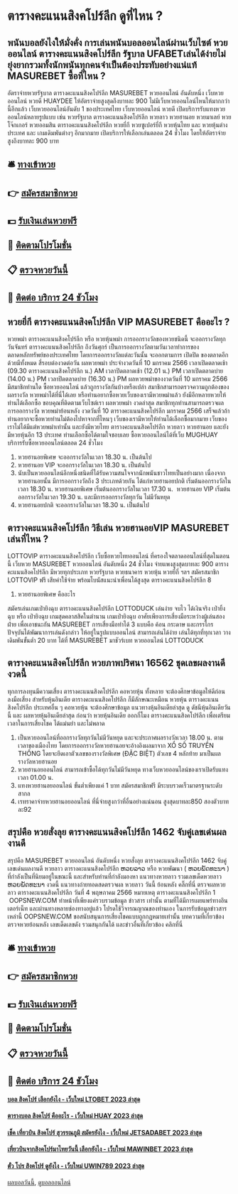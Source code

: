 # ตารางคะแนนสิงคโปร์ลีก ดูที่ไหน ?
## พนันบอลยังไงให้มั่งคั่ง การเล่นพนันบอลออนไลน์ผ่านเว็บไซต์ หวยออนไลน์ ตารางคะแนนสิงคโปร์ลีก รัฐบาล UFABETเล่นได้ง่ายไม่ยุ่งยากรวมทั้งนักพนันทุกคนจำเป็นต้องประทับอย่างแน่แท้ MASUREBET ซื้อที่ไหน ?
อัตราจ่ายหวยรัฐบาล ตารางคะแนนสิงคโปร์ลีก MASUREBET หวยออนไลน์ อันดับหนึ่ง เว็บหวยออนไลน์ หวยดี HUAYDEE ให้อัตราจ่ายสูงสุดถึงบาทละ 900 ไม่มีเว็บหวยออนไลน์ไหนให้มากกว่านี้อีกแล้ว เว็บหวยออนไลน์อันดับ 1 ของประเทศไทย เว็บหวยออนไลน์ หวยดี เปิดบริการรับแทงหวยออนไลน์หลายรูปแบบ
เช่น หวยรัฐบาล ตารางคะแนนสิงคโปร์ลีก หวยลาว หวยฮานอย หวยมาเลย์ หวยโจ๊กเกอร์ หวยออมสิน ตารางคะแนนสิงคโปร์ลีก หวยยี่กี หวยซูเปอร์ยี่กี หวยหุ้นไทย และ หวยหุ้นต่างประเทศ และ เกมเดิมพันต่างๆ อีกมากมาย เปิดบริการให้เลือกเล่นตลอด 24 ชั่วโมง โดยให้อัตราจ่ายสูงถึงบาทละ 900 บาท

## 🛎 [ทางเข้าหวย](https://bit.ly/3BG5bNw)
## 👉 [สมัครสมาชิกหวย](https://bit.ly/3BG5bNw)
## 💵 [รับเงินเล่นหวยฟรี](https://bit.ly/3C3mvgS)
## 👑 [ติดตามโปรโมชั่น](https://bit.ly/3C3mvgS)
## 📋 [ตรวจหวยวันนี้](https://bit.ly/3C3mvgS)
## 📱 [ติดต่อ บริการ 24 ชัวโมง](https://bit.ly/3C3mvgS)

## หวยยี่กี ตารางคะแนนสิงคโปร์ลีก VIP MASUREBET คืออะไร ?
หวยพม่า ตารางคะแนนสิงคโปร์ลีก หรือ หวยหุ้นพม่า การออกรางวัลของหวยชนิดนี้ จะออกรางวัลทุกวันจันทร์ ตารางคะแนนสิงคโปร์ลีก ถึงวันศุกร์ เป็นการออกรางวัลตามวันเวลาทำการของ ตลาดหลักทรัพย์ของประเทศไทย โดยการออกรางวัลแต่ละวันนั้น จะออกตามการ เปิดปิด ของตลาดอีกด้วยมีทั้งหมด สี่รอบต่องวดต่อวัน
ผลหวยพม่า ประจำงวดวันที่ 10 มกราคม 2566
เวลาเปิดตลาดเช้า (09.30 ตารางคะแนนสิงคโปร์ลีก น.) AM
เวลาปิดตลาดเช้า (12.01 น.) PM
เวลาเปิดตลาดบ่าย (14.00 น.) PM
เวลาปิดตลาดบ่าย (16.30 น.) PM
ผลหวยพม่าของงวดวันที่ 10 มกราคม 2566 มีสมาชิกท่านใด ซื้อหวยออนไลน์ แล้วถูกรางวัลกันบ้างหรือเปล่า สมาชิกสามารถตรวจความถูกต้องของผลรางวัล หวยพม่าได้ที่นี่ได้เลย หรือท่านอยากซื้อหวยเว็บของเรามีหวยพม่าแล้ว ยังมีอีกหลายหวยให้ท่านได้เลือกซื้อ ขอบคุณที่ติดตามเว็บไซต์เรา
ผลหวยพม่า งวดล่าสุด สมาชิกทุกท่านสามารถตรวจผลการออกรางวัล หวยพม่าย้อนหลัง งวดวันที่ 10 ตารางคะแนนสิงคโปร์ลีก มกราคม 2566 เสร็จแล้วถ้าท่านอยากจะซื้อหวยท่านไม่ต้องไปหาจากที่ไหนๆ เว็บของเรามีหวยให้ท่านได้เลือกซื้อมากมาย เว็บของเราไม่ได้มีแต่หวยพม่าเท่านั้น และยังมีหวยไทย ตารางคะแนนสิงคโปร์ลีก หวยลาว หวยฮานอย และยังมีหวยหุ้นอีก 13 ประเทศ ท่านเลือกซื้อได้ตามใจชอบเลย ซื้อหวยออนไลน์ได้ที่เว็บ MUGHUAY บริการรับซื้อหวยออนไลน์ตลอด 24 ชั่วโมง
1. หวยฮานอยพิเศษ จะออกรางวัลในเวลา 18.30 น. เป็นต้นไป
2. หวยฮานอย VIP จะออกรางวัลในเวลา 18.30 น. เป็นต้นไป
3. นับเป็นหวยออนไลน์อีกหนึ่งชนิดที่ได้รับความสนใจจากนักพนันชาวไทยเป็นอย่างมาก เนื่องจากหวยฮานอยนั้น มีการออกรางวัลถึง 3 ประเภทด้วยกัน ได้แก่หวยฮานอยปกติ เริ่มต้นออกรางวัลในเวลา 18.30 น. หวยฮานอยพิเศษ เริ่มต้นออกรางวัลในเวลา 17.30 น.  หวยฮานอย VIP เริ่มต้นออกรางวัลในเวลา 19.30 น. และมีการออกรางวัลทุกวัน ไม่มีวันหยุด
4. หวยฮานอยปกติ จะออกรางวัลในเวลา 18.30 น. เป็นต้นไป

## ตารางคะแนนสิงคโปร์ลีก วิธีเล่น หวยฮานอยVIP MASUREBET เล่นที่ไหน ?
LOTTOVIP ตารางคะแนนสิงคโปร์ลีก เว็บซื้อหวยไทยออนไลน์ ที่ครองใจตลาดออนไลน์ที่สุดในตอนนี้ เว็บหวย MASUREBET หวยออนไลน์ อันดับหนึ่ง 24 ชั่วโมง จ่ายแพงสูงสุดบาทละ 900 ตารางคะแนนสิงคโปร์ลีก มีหวยทุกประเภท หวยรัฐบาล หวยธนาคาร หวยหุ้น หวยยี่กี่ ฯลฯ สมัครสมาชิก LOTTOVIP ฟรี เสียค่าใช้จ่าย พร้อมโบนัสแนะนำเพื่อนได้สูงสุด ตารางคะแนนสิงคโปร์ลีก 8
1. หวยฮานอยพิเศษ คืออะไร

สมัครเล่นเกมเป่ายิงฉุบ ตารางคะแนนสิงคโปร์ลีก LOTTODUCK เล่นง่าย จบไว ได้เงินจริง
เป่ายิ้งฉุบ หรือ เป่ายิงฉุบ เกมสุดคลาสสิคในตำนาน เกมเป่ายิงฉุบ อาศัยเพียงการเสี่ยงมือระหว่างผู้เล่นสองฝ่าย เพื่อเอาชนะกัน MASUREBET การเสี่ยงมือทำได้ 3 แบบคือ ค้อน กระดาษ และกรรไกร ปัจจุบันได้พัฒนาการเล่นดังกล่าว ให้อยู่ในรูปแบบออนไลน์ สามารถเล่นได้ง่าย เล่นได้ทุกที่ทุกเวลา วางเดิมพันขั้นต่ำ 20 บาท ได้ที่ MASUREBET มาชัวร์เบท หวยออนไลน์ LOTTODUCK

## ตารางคะแนนสิงคโปร์ลีก หวยภาพปริศนา 16562 ชุดเลขผลงานดีงวดนี้
ทุกการลงทุนมีความเสี่ยง ตารางคะแนนสิงคโปร์ลีก คอหวยหุ้น ทั้งหลาย จะต้องศึกษาข้อมูลให้ดีก่อน ลงมือเสี่ยง สำหรับหุ้นอินเดีย ตารางคะแนนสิงคโปร์ลีก ก็มีลักษณะเหมือน
หวยหุ้น ตารางคะแนนสิงคโปร์ลีก ประเทศอื่น ๆ คอหวยหุ้น จะต้องศึกษาข้อมูล แนวทางหุ้นอินเดียล่าสุด ดู ดัชนีหุ้นอินเดียวันนี้ และ ผลหวยหุ้นอินเดียล่าสุด ก่อนว่า หวยหุ้นอินเดีย ออกกี่โมง ตารางคะแนนสิงคโปร์ลีก เพื่อเตรียมเวลาในการเสี่ยงโชค ได้แม่นยำ และไม่พลาด
1. เป็นหวยออนไลน์ที่ออกรางวัลทุกวันไม่มีวันหยุด และจะประกาศผลรางวัลเวลา 18.00 น. ตามเวลาของเมืองไทย โดยการออกรางวัลหวยฮานอยจะอ้างอิงผลมาจาก XỔ SỐ TRUYỀN THỐNG โดยจะยึดเอาตัวเลขของรางวัลพิเศษ (ĐẶC BIỆT) ตัวเลข 4 หลักท้าย มาเป็นผลรางวัลหวยฮานอย
2. หวยฮานอยออนไลน์ สามารถเข้าซื้อได้ทุกวันไม่มีวันหยุด ทางเว็บหวยออนไลน์ของเราเปิดรับแทงเวลา 01.00 น.
3. แทงหวยฮานอยออนไลน์ ขั้นต่ำเพียงแค่ 1 บาท สมัครสมาชิกฟรี มีระบบรวดเร็วมาตรฐานระดับสากล
4. เรทราคาจ่ายหวยฮานอยออนไลน์ ที่นี่จ่ายสูงกว่าที่อื่นอย่างแน่นอน สูงสุดบาทละ850 สองตัวบาทละ92

## สรุปคือ หวยสั่งลุย ตารางคะแนนสิงคโปร์ลีก 1462 จับคู่เลขเด่นผลงานดี
สรุปคือ MASUREBET หวยออนไลน์ อันดับหนึ่ง หวยสั่งลุย ตารางคะแนนสิงคโปร์ลีก 1462 จับคู่เลขเด่นผลงานดี หวยลาว ตารางคะแนนสิงคโปร์ลีก ຫວຍລາວ หรือ หวยพัฒนา ( ຫວຍພັດທະນາ ) ที่กำลังเป็นที่นิยมอยู่ในขณะนี้ และสำหรับท่านที่กำลังมองหา แนวทางหวยลาว รวมเลขเด็ดหวยลาว ຫວຍພັດທະນາ งวดนี้
 แนวทางถ่ายทอดสดตรวจผล หวยลาว วันนี้ ย้อนหลัง คลิ๊กที่นี่ 
ตรวจผลหวยลาว ตารางคะแนนสิงคโปร์ลีก วันที่ 4 พฤษภาคม 2566
หมายเหตุ ตารางคะแนนสิงคโปร์ลีก 1  OOPSNEW.COM ทำหน้าที่เพียงแค่รวบรวมข้อมูล ข่าวสาร เท่านั้น ตามที่ได้มีการเผยแพร่ทางอินเตอร์เน็ท และผ่านทางหลายช่องทางอยู่แล้ว โปรดใช้วิจารณญาณของท่านเอง ในการรับข้อมูลข่าวสารเหล่านี้ OOPSNEW.COM ขอสนับสนุนการเสี่ยงโชคแบบถูกกฎหมายเท่านั้น
บทความที่เกี่ยวข้อง
ตรวจหวยย้อนหลัง เลขเด็ดเลขดัง รวมสนุกกันได้ และข่าวอื่นที่เกี่ยวข้อง คลิกที่นี่

## 🛎 [ทางเข้าหวย](https://bit.ly/3BG5bNw)
## 👉 [สมัครสมาชิกหวย](https://bit.ly/3BG5bNw)
## 💵 [รับเงินเล่นหวยฟรี](https://bit.ly/3C3mvgS)
## 👑 [ติดตามโปรโมชั่น](https://bit.ly/3C3mvgS)
## 📋 [ตรวจหวยวันนี้](https://bit.ly/3C3mvgS)
## 📱 [ติดต่อ บริการ 24 ชัวโมง](https://bit.ly/3C3mvgS)

#### [บอล สิงคโปร์ เลือกยังไง - เว็บใหม่ LTOBET 2023 ล่าสุด](https://atom.io/themes/บอล%20สิงคโปร์%20เลือกยังไง%20-%20เว็บใหม่%20ltobet%202023%20ล่าสุด)
#### [ตารางบอล สิงคโปร์ คืออะไร - เว็บใหม่ HUAY 2023 ล่าสุด](https://atom.io/themes/ตารางบอล%20สิงคโปร์%20คืออะไร%20-%20เว็บใหม่%20huay%202023%20ล่าสุด)
#### [เช็ค เที่ยวบิน สิงคโปร์ สุวรรณภูมิ สมัครยังไง - เว็บใหม่ JETSADABET 2023 ล่าสุด](https://atom.io/themes/เช็ค%20เที่ยวบิน%20สิงคโปร์%20สุวรรณภูมิ%20สมัครยังไง%20-%20เว็บใหม่%20jetsadabet%202023%20ล่าสุด)
#### [เที่ยวบินจากสิงคโปร์มาไทยวันนี้ เลือกยังไง - เว็บใหม่ MAWINBET 2023 ล่าสุด](https://atom.io/themes/เที่ยวบินจากสิงคโปร์มาไทยวันนี้%20เลือกยังไง%20-%20เว็บใหม่%20mawinbet%202023%20ล่าสุด)
#### [ตั๋ว โปร สิงคโปร์ ดูยังไง - เว็บใหม่ UWIN789 2023 ล่าสุด](https://atom.io/themes/ตั๋ว%20โปร%20สิงคโปร์%20ดูยังไง%20-%20เว็บใหม่%20uwin789%202023%20ล่าสุด)

[ผลบอลวันนี้](https://siamsport.tv "ผลบอลวันนี้"), [ดูบอลออนไลน์](https://siamsport.tv/ดูบอลสด "ดูบอลออนไลน์")